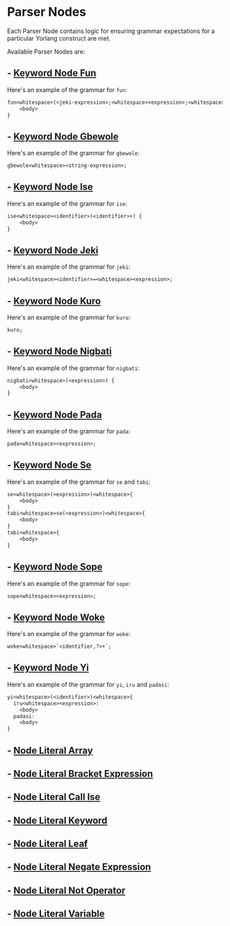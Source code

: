 # Parser Nodes

Each Parser Node contains logic for ensuring grammar expectations for a particular Yorlang construct are met.

Available Parser Nodes are:

## - [Keyword Node Fun](./keywordnodes/kwnodefun.js)

Here's an example of the grammar for `fun`:

```txt
fun<whitespace>(<jeki-expression>;<whitespace><expression>;<whitespace><jeki-expression>) {
    <body>
}
```

## - [Keyword Node Gbewole](./keywordnodes/kwnodegbewole.js)

Here's an example of the grammar for `gbewole`:

```txt
gbewole<whitespace><string-expression>;
```

## - [Keyword Node Ise](./keywordnodes/kwnodeise.js)

Here's an example of the grammar for `ise`:

```txt
ise<whitespace><identifier>(<identifier>+) {
    <body>
}
```

## - [Keyword Node Jeki](./keywordnodes/kwnodejeki.js)

Here's an example of the grammar for `jeki`:

```txt
jeki<whitespace><identifier>=<whitespace><expression>;
```

## - [Keyword Node Kuro](./keywordnodes/kwnodekuro.js)

Here's an example of the grammar for `kuro`:

```txt
kuro;
```

## - [Keyword Node Nigbati](./keywordnodes/kwnodenigbati.js)

Here's an example of the grammar for `nigbati`:

```txt
nigbati<whitespace>(<expression>) {
    <body>
}
```

## - [Keyword Node Pada](./keywordnodes/kwnodepada.js)

Here's an example of the grammar for `pada`:

```txt
pada<whitespace><expression>;
```

## - [Keyword Node Se](./keywordnodes/kwnodese.js)

Here's an example of the grammar for `se` and `tabi`:

```txt
se<whitespace>(<expression>)<whitespace>{
    <body>
}
tabi<whitespace>se(<expression>)<whitespace>{
    <body>
}
tabi<whitespace>{
    <body>
}
```

## - [Keyword Node Sope](./keywordnodes/kwnodesope.js)

Here's an example of the grammar for `sope`:

```txt
sope<whitespace><expression>;
```

## - [Keyword Node Woke](./keywordnodes/kwnodewoke.js)

Here's an example of the grammar for `woke`:

```txt
woke<whitespace>`<identifier,?>+`;
```

## - [Keyword Node Yi](./keywordnodes/kwnodeyi.js)

Here's an example of the grammar for `yi`, `iru` and `padasi`:

```txt
yi<whitespace>(<identifier>)<whitespace>{
  iru<whitespace><expression>:
    <body>
  padasi:
    <body>
}
```

## - [Node Literal Array](./nodeLiterals/arraynl.js)

## - [Node Literal Bracket Expression](./nodeLiterals/bracketexpressionnl.js)

## - [Node Literal Call Ise](./nodeLiterals/callIseNl.js)

## - [Node Literal Keyword](./nodeLiterals/keywordnl.js)

## - [Node Literal Leaf](./nodeLiterals/leafnl.js)

## - [Node Literal Negate Expression](./nodeLiterals/negateexpressionnl.js)

## - [Node Literal Not Operator](./nodeLiterals/notoperatornl.js)

## - [Node Literal Variable](./nodeLiterals/variablenl.js)

